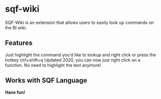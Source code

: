 # sqf-wiki

SQF-Wiki is an extension that allows users to easily look up commands on the BI wiki.

## Features

Just highlight the command you'd like to lookup and right click or press the hotkey ctrl+shift+q
Updated 2020, you can now just right click on a function. No need to highlight the text anymore!

## Works with SQF Language


**Have fun!**